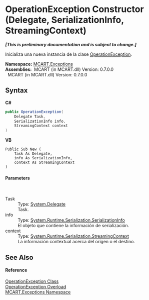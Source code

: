 # OperationException Constructor (Delegate, SerializationInfo, StreamingContext)
 _**\[This is preliminary documentation and is subject to change.\]**_

Inicializa una nueva instancia de la clase <a href="00bc55f3-ed25-bb88-4f5f-d28203a28f40">OperationException</a>.

**Namespace:**&nbsp;<a href="36e6166c-cb29-ee06-1b8a-ebc61fae7b0a">MCART.Exceptions</a><br />**Assemblies:**&nbsp;&nbsp;MCART (in MCART.dll) Version: 0.7.0.0<br />&nbsp;&nbsp;MCART (in MCART.dll) Version: 0.7.0.0<br />

## Syntax

**C#**<br />
``` C#
public OperationException(
	Delegate Task,
	SerializationInfo info,
	StreamingContext context
)
```

**VB**<br />
``` VB
Public Sub New ( 
	Task As Delegate,
	info As SerializationInfo,
	context As StreamingContext
)
```


#### Parameters
&nbsp;<dl><dt>Task</dt><dd>Type: <a href="http://msdn2.microsoft.com/es-es/library/y22acf51" target="_blank">System.Delegate</a><br />Task.</dd><dt>info</dt><dd>Type: <a href="http://msdn2.microsoft.com/es-es/library/a9b6042e" target="_blank">System.Runtime.Serialization.SerializationInfo</a><br />El objeto que contiene la información de serialización.</dd><dt>context</dt><dd>Type: <a href="http://msdn2.microsoft.com/es-es/library/t16abws5" target="_blank">System.Runtime.Serialization.StreamingContext</a><br />La información contextual acerca del orígen o el destino.</dd></dl>

## See Also


#### Reference
<a href="00bc55f3-ed25-bb88-4f5f-d28203a28f40">OperationException Class</a><br /><a href="250be722-2931-7072-de01-704160cfa423">OperationException Overload</a><br /><a href="36e6166c-cb29-ee06-1b8a-ebc61fae7b0a">MCART.Exceptions Namespace</a><br />